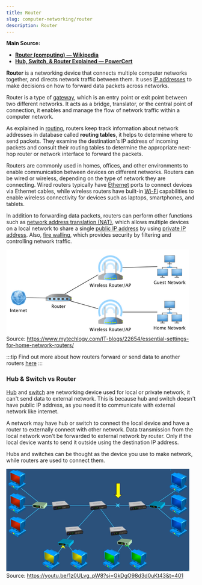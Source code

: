 ```yaml
---
title: Router
slug: computer-networking/router
description: Router
---
```


**Main Source:**

- **[Router (computing) — Wikipedia](<https://en.wikipedia.org/wiki/Router_(computing)>)**
- **[Hub, Switch, & Router Explained — PowerCert](https://youtu.be/1z0ULvg_pW8?si=6F-oF8maBovN6VnN)**

**Router** is a networking device that connects multiple computer networks together, and directs network traffic between them. It uses [IP addresses](/computer-networking/ip-address) to make decisions on how to forward data packets across networks.

Router is a type of [gateway](/computer-networking/gateway), which is an entry point or exit point between two different networks. It acts as a bridge, translator, or the central point of connection, it enables and manage the flow of network traffic within a computer network.

As explained in [routing](/computer-networking/routing), routers keep track information about network addresses in database called **routing tables**, it helps to determine where to send packets. They examine the destination's IP address of incoming packets and consult their routing tables to determine the appropriate next-hop router or network interface to forward the packets.

Routers are commonly used in homes, offices, and other environments to enable communication between devices on different networks. Routers can be wired or wireless, depending on the type of network they are connecting. Wired routers typically have [Ethernet](/computer-networking/ethernet) ports to connect devices via Ethernet cables, while wireless routers have built-in [Wi-Fi](/computer-networking/wi-fi) capabilities to enable wireless connectivity for devices such as laptops, smartphones, and tablets.

In addition to forwarding data packets, routers can perform other functions such as [network address translation (NAT)](/computer-networking/nat), which allows multiple devices on a local network to share a single [public IP address](/computer-networking/ip-address#public-ip-address) by using [private IP address](/computer-networking/ip-address#private-ip-address). Also, [fire walling](/computer-security/network-security#firewall), which provides security by filtering and controlling network traffic.

![Example of router connecting network together](./router-example.png)  
Source: https://www.mytechlogy.com/IT-blogs/22654/essential-settings-for-home-network-routers/

:::tip
Find out more about how routers forward or send data to another routers [here](/computer-networking/routing)
:::

### Hub & Switch vs Router

[Hub](/computer-networking/hubs) and [switch](/computer-networking/switch) are networking device used for local or private network, it can't send data to external network. This is because hub and switch doesn't have public IP address, as you need it to communicate with external network like internet.

A network may have hub or switch to connect the local device and have a router to externally connect with other network. Data transmission from the local network won't be forwarded to external network by router. Only if the local device wants to send it outside using the destination IP address.

Hubs and switches can be thought as the device you use to make network, while routers are used to connect them.

![Several local networks connected with switch and externally connected with router](./hub-switch-vs-router.png)  
Source: https://youtu.be/1z0ULvg_pW8?si=GkDgO98d3d0uKt43&t=401
